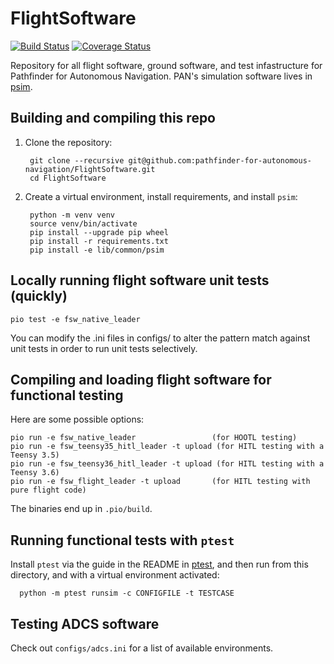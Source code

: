 # FlightSoftware

[![Build Status](https://travis-ci.org/pathfinder-for-autonomous-navigation/FlightSoftware.svg?branch=master)](https://travis-ci.org/pathfinder-for-autonomous-navigation/FlightSoftware)
[![Coverage Status](https://coveralls.io/repos/github/pathfinder-for-autonomous-navigation/FlightSoftware/badge.svg?branch=master)](https://coveralls.io/github/pathfinder-for-autonomous-navigation/FlightSoftware?branch=master)

Repository for all flight software, ground software, and test infastructure for Pathfinder for Autonomous Navigation.
PAN's simulation software lives in [psim](https://github.com/pathfinder-for-autonomous-navigation/psim).

## Building and compiling this repo

1. Clone the repository:

        git clone --recursive git@github.com:pathfinder-for-autonomous-navigation/FlightSoftware.git
        cd FlightSoftware

2. Create a virtual environment, install requirements, and install `psim`:

        python -m venv venv
        source venv/bin/activate
        pip install --upgrade pip wheel
        pip install -r requirements.txt
        pip install -e lib/common/psim

## Locally running flight software unit tests (quickly)

    pio test -e fsw_native_leader
  
You can modify the .ini files in configs/ to alter the pattern match against unit tests
in order to run unit tests selectively.

## Compiling and loading flight software for functional testing

Here are some possible options:

    pio run -e fsw_native_leader                 (for HOOTL testing)
    pio run -e fsw_teensy35_hitl_leader -t upload (for HITL testing with a Teensy 3.5)
    pio run -e fsw_teensy36_hitl_leader -t upload (for HITL testing with a Teensy 3.6)
    pio run -e fsw_flight_leader -t upload       (for HITL testing with pure flight code)

The binaries end up in `.pio/build`.

## Running functional tests with `ptest`

Install `ptest` via the guide in the README in [ptest](https://github.com/pathfinder-for-autonomous-navigation/FlightSoftware/tree/master/ptest), and then run from this directory, and with a virtual environment activated:

      python -m ptest runsim -c CONFIGFILE -t TESTCASE

## Testing ADCS software

Check out `configs/adcs.ini` for a list of available environments.
